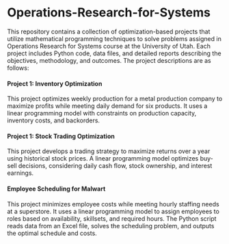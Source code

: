 # Operations-Research-for-Systems
This repository contains a collection of optimization-based projects that utilize mathematical programming techniques to solve problems assigned in Operations Research for Systems course at the University of Utah. Each project includes Python code, data files, and detailed reports describing the objectives, methodology, and outcomes. The project descriptions are as follows:

#### Project 1: Inventory Optimization
This project optimizes weekly production for a metal production company to maximize profits while meeting daily demand for six products. It uses a linear programming model with constraints on production capacity, inventory costs, and backorders. 

#### Project 1: Stock Trading Optimization
This project develops a trading strategy to maximize returns over a year using historical stock prices. A linear programming model optimizes buy-sell decisions, considering daily cash flow, stock ownership, and interest earnings. 

#### Employee Scheduling for Malwart
This project minimizes employee costs while meeting hourly staffing needs at a superstore. It uses a linear programming model to assign employees to roles based on availability, skillsets, and required hours. The Python script reads data from an Excel file, solves the scheduling problem, and outputs the optimal schedule and costs.
